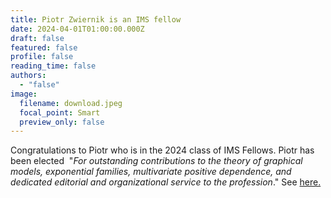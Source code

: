 ```yaml
---
title: Piotr Zwiernik is an IMS fellow
date: 2024-04-01T01:00:00.000Z
draft: false
featured: false
profile: false
reading_time: false
authors:
  - "false"
image:
  filename: download.jpeg
  focal_point: Smart
  preview_only: false
---
```

Congratulations to Piotr who is in the 2024 class of IMS Fellows. Piotr has been elected  "*For outstanding contributions to the theory of graphical models, exponential families, multivariate positive dependence, and dedicated editorial and organizational service to the profession*." See [here.](https://imstat.org/2024/05/17/2024-ims-fellows-announced/)
